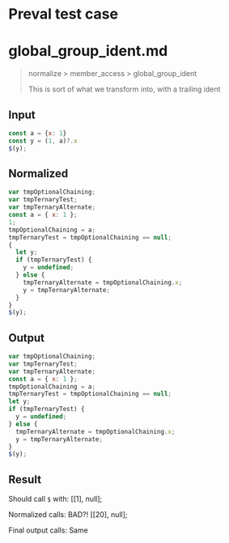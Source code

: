 # Preval test case

# global_group_ident.md

> normalize > member_access > global_group_ident
>
> This is sort of what we transform into, with a trailing ident

## Input

`````js filename=intro
const a = {x: 1}
const y = (1, a)?.x
$(y);
`````

## Normalized

`````js filename=intro
var tmpOptionalChaining;
var tmpTernaryTest;
var tmpTernaryAlternate;
const a = { x: 1 };
1;
tmpOptionalChaining = a;
tmpTernaryTest = tmpOptionalChaining == null;
{
  let y;
  if (tmpTernaryTest) {
    y = undefined;
  } else {
    tmpTernaryAlternate = tmpOptionalChaining.x;
    y = tmpTernaryAlternate;
  }
}
$(y);
`````

## Output

`````js filename=intro
var tmpOptionalChaining;
var tmpTernaryTest;
var tmpTernaryAlternate;
const a = { x: 1 };
tmpOptionalChaining = a;
tmpTernaryTest = tmpOptionalChaining == null;
let y;
if (tmpTernaryTest) {
  y = undefined;
} else {
  tmpTernaryAlternate = tmpOptionalChaining.x;
  y = tmpTernaryAlternate;
}
$(y);
`````

## Result

Should call `$` with:
[[1], null];

Normalized calls: BAD?!
[[20], null];

Final output calls: Same
